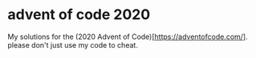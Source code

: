 # advent of code 2020
My solutions for the (2020 Advent of Code)[https://adventofcode.com/].  
please don't just use my code to cheat.  
